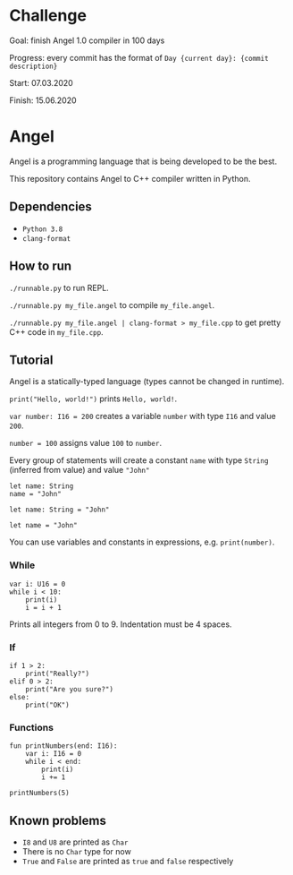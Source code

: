 # Challenge
Goal: finish Angel 1.0 compiler in 100 days

Progress: every commit has the format of `Day {current day}: {commit description}`

Start: 07.03.2020

Finish: 15.06.2020

# Angel
Angel is a programming language that is being developed to be the best.

This repository contains Angel to C++ compiler written in Python.

## Dependencies
- `Python 3.8`
- `clang-format`

## How to run
`./runnable.py` to run REPL.

`./runnable.py my_file.angel` to compile `my_file.angel`.

`./runnable.py my_file.angel | clang-format > my_file.cpp` to get pretty
C++ code in `my_file.cpp`. 

## Tutorial
Angel is a statically-typed language (types cannot be changed in runtime). 

`print("Hello, world!")` prints `Hello, world!`.

`var number: I16 = 200` creates a variable `number` with type `I16` and value `200`.

`number = 100` assigns value `100` to `number`.

Every group of statements will create a constant `name` with type `String`
(inferred from value) and value `"John"`
```
let name: String
name = "John"

let name: String = "John"

let name = "John"
```
You can use variables and constants in expressions, e.g. `print(number)`.

### While
```
var i: U16 = 0
while i < 10:
    print(i)
    i = i + 1
```
Prints all integers from 0 to 9. Indentation must be 4 spaces.

### If
```
if 1 > 2:
    print("Really?")
elif 0 > 2:
    print("Are you sure?")
else:
    print("OK")
```

### Functions
```
fun printNumbers(end: I16):
    var i: I16 = 0
    while i < end:
        print(i)
        i += 1

printNumbers(5)
```

## Known problems
- `I8` and `U8` are printed as `Char`
- There is no `Char` type for now
- `True` and `False` are printed as `true` and `false` respectively
